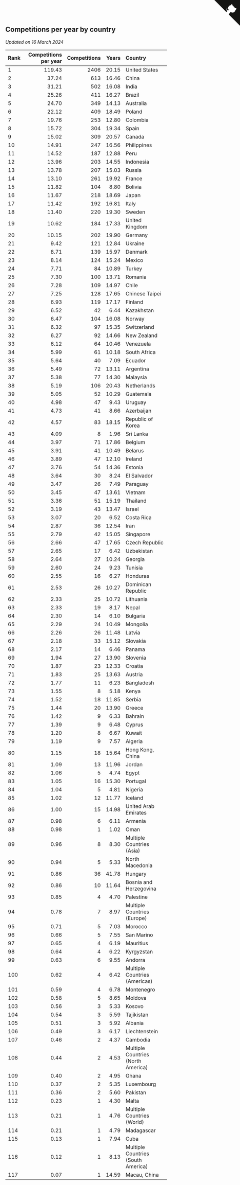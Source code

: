 ## Competitions per year by country

*Updated on 16 March 2024*

| Rank | Competitions per year | Competitions | Years | Country |
| :--- | ---: | ---: | ---: | :--- |
| 1 | 119.43 | 2406 | 20.15 | United States |
| 2 | 37.24 | 613 | 16.46 | China |
| 3 | 31.21 | 502 | 16.08 | India |
| 4 | 25.26 | 411 | 16.27 | Brazil |
| 5 | 24.70 | 349 | 14.13 | Australia |
| 6 | 22.12 | 409 | 18.49 | Poland |
| 7 | 19.76 | 253 | 12.80 | Colombia |
| 8 | 15.72 | 304 | 19.34 | Spain |
| 9 | 15.02 | 309 | 20.57 | Canada |
| 10 | 14.91 | 247 | 16.56 | Philippines |
| 11 | 14.52 | 187 | 12.88 | Peru |
| 12 | 13.96 | 203 | 14.55 | Indonesia |
| 13 | 13.78 | 207 | 15.03 | Russia |
| 14 | 13.10 | 261 | 19.92 | France |
| 15 | 11.82 | 104 | 8.80 | Bolivia |
| 16 | 11.67 | 218 | 18.69 | Japan |
| 17 | 11.42 | 192 | 16.81 | Italy |
| 18 | 11.40 | 220 | 19.30 | Sweden |
| 19 | 10.62 | 184 | 17.33 | United Kingdom |
| 20 | 10.15 | 202 | 19.90 | Germany |
| 21 | 9.42 | 121 | 12.84 | Ukraine |
| 22 | 8.71 | 139 | 15.97 | Denmark |
| 23 | 8.14 | 124 | 15.24 | Mexico |
| 24 | 7.71 | 84 | 10.89 | Turkey |
| 25 | 7.30 | 100 | 13.71 | Romania |
| 26 | 7.28 | 109 | 14.97 | Chile |
| 27 | 7.25 | 128 | 17.65 | Chinese Taipei |
| 28 | 6.93 | 119 | 17.17 | Finland |
| 29 | 6.52 | 42 | 6.44 | Kazakhstan |
| 30 | 6.47 | 104 | 16.08 | Norway |
| 31 | 6.32 | 97 | 15.35 | Switzerland |
| 32 | 6.27 | 92 | 14.66 | New Zealand |
| 33 | 6.12 | 64 | 10.46 | Venezuela |
| 34 | 5.99 | 61 | 10.18 | South Africa |
| 35 | 5.64 | 40 | 7.09 | Ecuador |
| 36 | 5.49 | 72 | 13.11 | Argentina |
| 37 | 5.38 | 77 | 14.30 | Malaysia |
| 38 | 5.19 | 106 | 20.43 | Netherlands |
| 39 | 5.05 | 52 | 10.29 | Guatemala |
| 40 | 4.98 | 47 | 9.43 | Uruguay |
| 41 | 4.73 | 41 | 8.66 | Azerbaijan |
| 42 | 4.57 | 83 | 18.15 | Republic of Korea |
| 43 | 4.09 | 8 | 1.96 | Sri Lanka |
| 44 | 3.97 | 71 | 17.86 | Belgium |
| 45 | 3.91 | 41 | 10.49 | Belarus |
| 46 | 3.89 | 47 | 12.10 | Ireland |
| 47 | 3.76 | 54 | 14.36 | Estonia |
| 48 | 3.64 | 30 | 8.24 | El Salvador |
| 49 | 3.47 | 26 | 7.49 | Paraguay |
| 50 | 3.45 | 47 | 13.61 | Vietnam |
| 51 | 3.36 | 51 | 15.19 | Thailand |
| 52 | 3.19 | 43 | 13.47 | Israel |
| 53 | 3.07 | 20 | 6.52 | Costa Rica |
| 54 | 2.87 | 36 | 12.54 | Iran |
| 55 | 2.79 | 42 | 15.05 | Singapore |
| 56 | 2.66 | 47 | 17.65 | Czech Republic |
| 57 | 2.65 | 17 | 6.42 | Uzbekistan |
| 58 | 2.64 | 27 | 10.24 | Georgia |
| 59 | 2.60 | 24 | 9.23 | Tunisia |
| 60 | 2.55 | 16 | 6.27 | Honduras |
| 61 | 2.53 | 26 | 10.27 | Dominican Republic |
| 62 | 2.33 | 25 | 10.72 | Lithuania |
| 63 | 2.33 | 19 | 8.17 | Nepal |
| 64 | 2.30 | 14 | 6.10 | Bulgaria |
| 65 | 2.29 | 24 | 10.49 | Mongolia |
| 66 | 2.26 | 26 | 11.48 | Latvia |
| 67 | 2.18 | 33 | 15.12 | Slovakia |
| 68 | 2.17 | 14 | 6.46 | Panama |
| 69 | 1.94 | 27 | 13.90 | Slovenia |
| 70 | 1.87 | 23 | 12.33 | Croatia |
| 71 | 1.83 | 25 | 13.63 | Austria |
| 72 | 1.77 | 11 | 6.23 | Bangladesh |
| 73 | 1.55 | 8 | 5.18 | Kenya |
| 74 | 1.52 | 18 | 11.85 | Serbia |
| 75 | 1.44 | 20 | 13.90 | Greece |
| 76 | 1.42 | 9 | 6.33 | Bahrain |
| 77 | 1.39 | 9 | 6.48 | Cyprus |
| 78 | 1.20 | 8 | 6.67 | Kuwait |
| 79 | 1.19 | 9 | 7.57 | Algeria |
| 80 | 1.15 | 18 | 15.64 | Hong Kong, China |
| 81 | 1.09 | 13 | 11.96 | Jordan |
| 82 | 1.06 | 5 | 4.74 | Egypt |
| 83 | 1.05 | 16 | 15.30 | Portugal |
| 84 | 1.04 | 5 | 4.81 | Nigeria |
| 85 | 1.02 | 12 | 11.77 | Iceland |
| 86 | 1.00 | 15 | 14.98 | United Arab Emirates |
| 87 | 0.98 | 6 | 6.11 | Armenia |
| 88 | 0.98 | 1 | 1.02 | Oman |
| 89 | 0.96 | 8 | 8.30 | Multiple Countries (Asia) |
| 90 | 0.94 | 5 | 5.33 | North Macedonia |
| 91 | 0.86 | 36 | 41.78 | Hungary |
| 92 | 0.86 | 10 | 11.64 | Bosnia and Herzegovina |
| 93 | 0.85 | 4 | 4.70 | Palestine |
| 94 | 0.78 | 7 | 8.97 | Multiple Countries (Europe) |
| 95 | 0.71 | 5 | 7.03 | Morocco |
| 96 | 0.66 | 5 | 7.55 | San Marino |
| 97 | 0.65 | 4 | 6.19 | Mauritius |
| 98 | 0.64 | 4 | 6.22 | Kyrgyzstan |
| 99 | 0.63 | 6 | 9.55 | Andorra |
| 100 | 0.62 | 4 | 6.42 | Multiple Countries (Americas) |
| 101 | 0.59 | 4 | 6.78 | Montenegro |
| 102 | 0.58 | 5 | 8.65 | Moldova |
| 103 | 0.56 | 3 | 5.33 | Kosovo |
| 104 | 0.54 | 3 | 5.59 | Tajikistan |
| 105 | 0.51 | 3 | 5.92 | Albania |
| 106 | 0.49 | 3 | 6.17 | Liechtenstein |
| 107 | 0.46 | 2 | 4.37 | Cambodia |
| 108 | 0.44 | 2 | 4.53 | Multiple Countries (North America) |
| 109 | 0.40 | 2 | 4.95 | Ghana |
| 110 | 0.37 | 2 | 5.35 | Luxembourg |
| 111 | 0.36 | 2 | 5.60 | Pakistan |
| 112 | 0.23 | 1 | 4.30 | Malta |
| 113 | 0.21 | 1 | 4.76 | Multiple Countries (World) |
| 114 | 0.21 | 1 | 4.79 | Madagascar |
| 115 | 0.13 | 1 | 7.94 | Cuba |
| 116 | 0.12 | 1 | 8.13 | Multiple Countries (South America) |
| 117 | 0.07 | 1 | 14.59 | Macau, China |


<a href="https://github.com/JustinTimeCuber/wca_statistics" class="github-corner" aria-label="View source on Github"><svg width="80" height="80" viewBox="0 0 250 250" style="fill:#151513; color:#fff; position: absolute; top: 0; border: 0; right: 0;" aria-hidden="true"><path d="M0,0 L115,115 L130,115 L142,142 L250,250 L250,0 Z"></path><path d="M128.3,109.0 C113.8,99.7 119.0,89.6 119.0,89.6 C122.0,82.7 120.5,78.6 120.5,78.6 C119.2,72.0 123.4,76.3 123.4,76.3 C127.3,80.9 125.5,87.3 125.5,87.3 C122.9,97.6 130.6,101.9 134.4,103.2" fill="currentColor" style="transform-origin: 130px 106px;" class="octo-arm"></path><path d="M115.0,115.0 C114.9,115.1 118.7,116.5 119.8,115.4 L133.7,101.6 C136.9,99.2 139.9,98.4 142.2,98.6 C133.8,88.0 127.5,74.4 143.8,58.0 C148.5,53.4 154.0,51.2 159.7,51.0 C160.3,49.4 163.2,43.6 171.4,40.1 C171.4,40.1 176.1,42.5 178.8,56.2 C183.1,58.6 187.2,61.8 190.9,65.4 C194.5,69.0 197.7,73.2 200.1,77.6 C213.8,80.2 216.3,84.9 216.3,84.9 C212.7,93.1 206.9,96.0 205.4,96.6 C205.1,102.4 203.0,107.8 198.3,112.5 C181.9,128.9 168.3,122.5 157.7,114.1 C157.9,116.9 156.7,120.9 152.7,124.9 L141.0,136.5 C139.8,137.7 141.6,141.9 141.8,141.8 Z" fill="currentColor" class="octo-body"></path></svg></a><style>.github-corner:hover .octo-arm{animation:octocat-wave 560ms ease-in-out}@keyframes octocat-wave{0%,100%{transform:rotate(0)}20%,60%{transform:rotate(-25deg)}40%,80%{transform:rotate(10deg)}}@media (max-width:500px){.github-corner:hover .octo-arm{animation:none}.github-corner .octo-arm{animation:octocat-wave 560ms ease-in-out}}</style>
